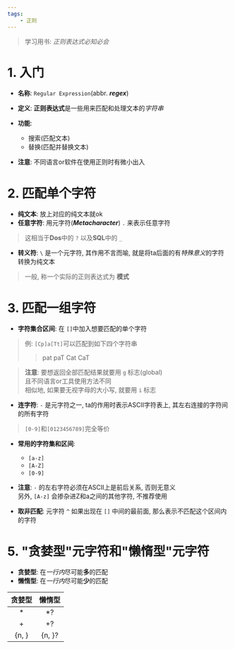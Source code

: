 ```yaml
---
tags:
    - 正则
---
```

> 学习用书: *正则表达式必知必会*

# 1. 入门
- **名称**: `Regular Expression`(abbr. ***regex***)
- **定义**: **正则表达式**是一些用来匹配和处理文本的*字符串*
- **功能**: 
  + 搜索(匹配文本)
  + 替换(匹配并替换文本)

- **注意**: 不同语言or软件在使用正则时有微小出入

# 2. 匹配单个字符
- **纯文本**: 放上对应的纯文本就ok
- **任意字符**: 用元字符(***Metacharacter***) `.` 来表示任意字符
> 这相当于**Dos**中的 `?` 以及**SQL**中的 `_`

- **转义符**: `\` 是一个元字符, 其作用不言而喻, 就是将ta后面的有*特殊意义*的字符转换为纯文本
> 一般, 称一个实际的正则表达式为 **模式**

# 3. 匹配一组字符
- **字符集合区间**: 在 `[]`中加入想要匹配的单个字符
> 例: `[Cp]a[Tt]`可以匹配到如下四个字符串
> > pat paT Cat CaT

> **注意**: 要想返回全部匹配结果就要用 `g` 标志(global)  
> 且不同语言or工具使用方法不同  
> 相似地, 如果要无视字母的大小写, 就要用 `i` 标志

- **连字符**: `-` 是元字符之一, ta的作用时表示ASCII字符表上, 其左右连接的字符间的所有字符

> `[0-9]`和`[0123456789]`完全等价

- **常用的字符集和区间**:
  + `[a-z]`
  + `[A-Z]`
  + `[0-9]`

- **注意**: `-` 的左右字符必须在ASCII上是前后关系, 否则无意义  
  另外, `[A-z]` 会掺杂进Z和a之间的其他字符, 不推荐使用
- **取非匹配**: 元字符 `^` 如果出现在 `[]` 中间的最前面, 那么表示不匹配这个区间内的字符

# 5. "贪婪型"元字符和"懒惰型"元字符

+ **贪婪型**: 在*一行内*尽可能**多**的匹配
+ **懒惰型**: 在*一行内*尽可能**少**的匹配  

| 贪婪型  |  懒惰型  |
| :-----: | :------: |
|   \*    |   \*?    |
|   \+    |   \+?    |
| \{n, \} | \{n, \}? |